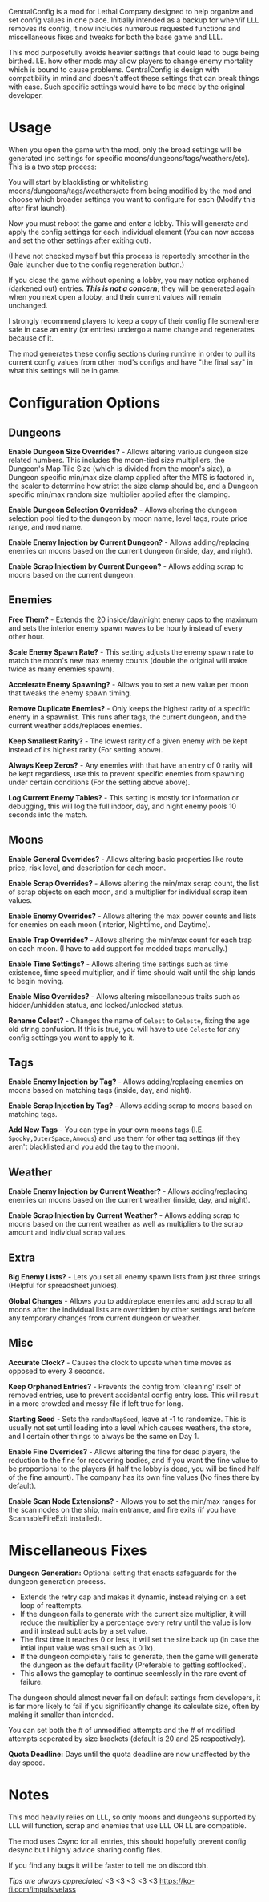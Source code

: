 CentralConfig is a mod for Lethal Company designed to help organize and set config values in one place. Initially intended as a backup for when/if LLL removes its config, it now includes numerous requested functions and miscellaneous fixes and tweaks for both the base game and LLL.

This mod purposefully avoids heavier settings that could lead to bugs being birthed. I.E. how other mods may allow players to change enemy mortality which is bound to cause problems.
CentralConfig is design with compatibility in mind and doesn't affect these settings that can break things with ease. Such specific settings would have to be made by the original developer.

# Usage
When you open the game with the mod, only the broad settings will be generated (no settings for specific moons/dungeons/tags/weathers/etc). This is a two step process:

You will start by blacklisting or whitelisting moons/dungeons/tags/weathers/etc from being modified by the mod and choose which broader settings you want to configure for each (Modify this after first launch).

Now you must reboot the game and enter a lobby. This will generate and apply the config settings for each individual element (You can now access and set the other settings after exiting out).

(I have not checked myself but this process is reportedly smoother in the Gale launcher due to the config regeneration button.)

If you close the game without opening a lobby, you may notice orphaned (darkened out) entries. ***This is not a concern***; they will be generated again when you next open a lobby, and their current values will remain unchanged.

I strongly recommend players to keep a copy of their config file somewhere safe in case an entry (or entries) undergo a name change and regenerates because of it.

The mod generates these config sections during runtime in order to pull its current config values from other mod's configs and have "the final say" in what this settings will be in game.
# Configuration Options
## Dungeons
**Enable Dungeon Size Overrides?** -
Allows altering various dungeon size related numbers. This includes the moon-tied size multipliers, the Dungeon's Map Tile Size (which is divided from the moon's size), a Dungeon specific min/max size clamp applied after the MTS is factored in, the scaler to determine how strict the size clamp should be, and a Dungeon specific min/max random size multiplier applied after the clamping.

**Enable Dungeon Selection Overrides?** -
Allows altering the dungeon selection pool tied to the dungeon by moon name, level tags, route price range, and mod name.

**Enable Enemy Injection by Current Dungeon?** - 
Allows adding/replacing enemies on moons based on the current dungeon (inside, day, and night).

**Enable Scrap Injectiom by Current Dungeon?** -
Allows adding scrap to moons based on the current dungeon.
## Enemies
**Free Them?** -
Extends the 20 inside/day/night enemy caps to the maximum and sets the interior enemy spawn waves to be hourly instead of every other hour.

**Scale Enemy Spawn Rate?** -
This setting adjusts the enemy spawn rate to match the moon's new max enemy counts (double the original will make twice as many enemies spawn).

**Accelerate Enemy Spawning?** -
Allows you to set a new value per moon that tweaks the enemy spawn timing.

**Remove Duplicate Enemies?** - 
Only keeps the highest rarity of a specific enemy in a spawnlist. This runs after tags, the current dungeon, and the current weather adds/replaces enemies.

**Keep Smallest Rarity?** -
The lowest rarity of a given enemy with be kept instead of its highest rarity (For setting above).

**Always Keep Zeros?** -
Any enemies with that have an entry of 0 rarity will be kept regardless, use this to prevent specific enemies from spawning under certain conditions (For the setting above above).

**Log Current Enemy Tables?** -
This setting is mostly for information or debugging, this will log the full indoor, day, and night enemy pools 10 seconds into the match.
## Moons
**Enable General Overrides?** -
Allows altering basic properties like route price, risk level, and description for each moon.

**Enable Scrap Overrides?** -
Allows altering the min/max scrap count, the list of scrap objects on each moon, and a multiplier for individual scrap item values.

**Enable Enemy Overrides?** -
Allows altering the max power counts and lists for enemies on each moon (Interior, Nighttime, and Daytime).

**Enable Trap Overrides?** -
Allows altering the min/max count for each trap on each moon. (I have to add support for modded traps manually.)

**Enable Time Settings?** - 
Allows altering time settings such as time existence, time speed multiplier, and if time should wait until the ship lands to begin moving.

**Enable Misc Overrides?** -
Allows altering miscellaneous traits such as hidden/unhidden status, and locked/unlocked status.

**Rename Celest?** -
Changes the name of `Celest` to `Celeste`, fixing the age old string confusion. If this is true, you will have to use `Celeste` for any config settings you want to apply to it.
## Tags
**Enable Enemy Injection by Tag?** -
Allows adding/replacing enemies on moons based on matching tags (inside, day, and night).

**Enable Scrap Injection by Tag?** -
Allows adding scrap to moons based on matching tags.

**Add New Tags** -
You can type in your own moons tags (I.E. `Spooky,OuterSpace,Amogus`) and use them for other tag settings (if they aren't blacklisted and you add the tag to the moon).
## Weather
**Enable Enemy Injection by Current Weather?** - 
Allows adding/replacing enemies on moons based on the current weather (inside, day, and night).

**Enable Scrap Injection by Current Weather?** - 
Allows adding scrap to moons based on the current weather as well as multipliers to the scrap amount and individual scrap values.
## Extra
**Big Enemy Lists?** -
Lets you set all enemy spawn lists from just three strings (Helpful for spreadsheet junkies).

**Global Changes** -
Allows you to add/replace enemies and add scrap to all moons after the individual lists are overridden by other settings and before any temporary changes from current dungeon or weather.
## Misc
**Accurate Clock?** - 
Causes the clock to update when time moves as opposed to every 3 seconds.

**Keep Orphaned Entries?** -
Prevents the config from 'cleaning' itself of removed entries, use to prevent accidental config entry loss. This will result in a more crowded and messy file if left true for long.

**Starting Seed** - 
Sets the `randonMapSeed`, leave at -1 to randomize. This is usually not set until loading into a level which causes weathers, the store, and I certain other things to always be the same on Day 1.

**Enable Fine Overrides?** -
Allows altering the fine for dead players, the reduction to the fine for recovering bodies, and if you want the fine value to be proportional to the players (if half the lobby is dead, you will be fined half of the fine amount). The company has its own fine values (No fines there by default).

**Enable Scan Node Extensions?** - 
Allows you to set the min/max ranges for the scan nodes on the ship, main entrance, and fire exits (if you have ScannableFireExit installed).
# Miscellaneous Fixes
**Dungeon Generation:** Optional setting that enacts safeguards for the dungeon generation process.

- Extends the retry cap and makes it dynamic, instead relying on a set loop of reattempts.
- If the dungeon fails to generate with the current size multiplier, it will reduce the multiplier by a percentage every retry until the value is low and it instead subtracts by a set value.
- The first time it reaches 0 or less, it will set the size back up (in case the intial input value was small such as 0.1x).
- If the dungeon completely fails to generate, then the game will generate the dungeon as the default facility (Preferable to getting softlocked).
- This allows the gameplay to continue seemlessly in the rare event of failure.

The dungeon should almost never fail on default settings from developers, it is far more likely to fail if you significantly change its calculate size, often by making it smaller than intended.

You can set both the # of unmodified attempts and the # of modified attempts seperated by size brackets (default is 20 and 25 respectively).

**Quota Deadline:** Days until the quota deadline are now unaffected by the day speed.
# Notes
This mod heavily relies on LLL, so only moons and dungeons supported by LLL will function, scrap and enemies that use LLL OR LL are compatible.

The mod uses Csync for all entries, this should hopefully prevent config desync but I highly advice sharing config files.

If you find any bugs it will be faster to tell me on discord tbh.



*Tips are always appreciated* <3 <3 <3 <3 <3
https://ko-fi.com/impulsivelass

